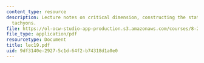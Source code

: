 ```yaml
---
content_type: resource
description: Lecture notes on critical dimension, constructing the state space, and
  tachyons.
file: https://ol-ocw-studio-app-production.s3.amazonaws.com/courses/8-251-string-theory-for-undergraduates-spring-2007/9df3140e29275c1d64f2b74318d1a0e0_lec19.pdf
file_type: application/pdf
resourcetype: Document
title: lec19.pdf
uid: 9df3140e-2927-5c1d-64f2-b74318d1a0e0
---
```

